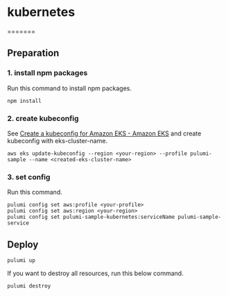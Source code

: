 # kubernetes

=======

## Preparation

### 1. install npm packages

Run this command to install npm packages.

```console
npm install
```

### 2. create kubeconfig

See [Create a kubeconfig for Amazon EKS - Amazon EKS](https://docs.aws.amazon.com/eks/latest/userguide/create-kubeconfig.html) and create kubeconfig with eks-cluster-name.

```console
aws eks update-kubeconfig --region <your-region> --profile pulumi-sample --name <created-eks-cluster-name>
```

### 3. set config

Run this command.

```console
pulumi config set aws:profile <your-profile>
pulumi config set aws:region <your-region>
pulumi config set pulumi-sample-kubernetes:serviceName pulumi-sample-service
```

## Deploy

```console
pulumi up
```

If you want to destroy all resources, run this below command.

```console
pulumi destroy
```
